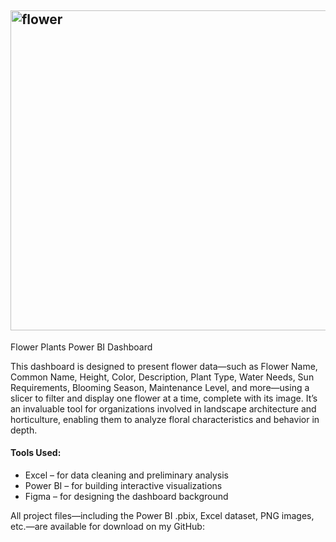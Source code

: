 ## <img width="512" height="512" alt="flower" src="https://github.com/user-attachments/assets/cf1552b9-7494-44df-84ec-ed9ac26cfb8e" />
Flower Plants Power BI Dashboard

This dashboard is designed to present flower data—such as Flower Name, Common Name, Height, Color, Description, Plant Type, Water Needs, Sun Requirements, Blooming Season, Maintenance Level, and more—using a slicer to filter and display one flower at a time, complete with its image. It’s an invaluable tool for organizations involved in landscape architecture and horticulture, enabling them to analyze floral characteristics and behavior in depth.

#### Tools Used:

- Excel – for data cleaning and preliminary analysis
- Power BI – for building interactive visualizations
- Figma – for designing the dashboard background

All project files—including the Power BI .pbix, Excel dataset, PNG images, etc.—are available for download on my GitHub:
